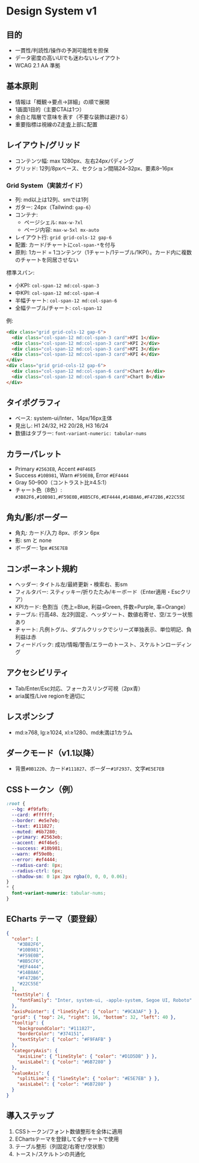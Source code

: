# Design System v1

## 目的

- 一貫性/判読性/操作の予測可能性を担保
- データ密度の高いUIでも迷わないレイアウト
- WCAG 2.1 AA 準拠

## 基本原則

- 情報は「概観→要点→詳細」の順で展開
- 1画面1目的（主要CTAは1つ）
- 余白と階層で意味を表す（不要な装飾は避ける）
- 重要指標は視線のZ走査上部に配置

## レイアウト/グリッド

- コンテンツ幅: max 1280px、左右24pxパディング
- グリッド: 12列/8pxベース、セクション間隔24–32px、要素8–16px

### Grid System（実装ガイド）

- 列: md以上は12列、smでは1列
- ガター: 24px（Tailwind: `gap-6`）
- コンテナ:
  - ページシェル: `max-w-7xl`
  - ページ内容: `max-w-5xl mx-auto`
- レイアウト行: `grid grid-cols-12 gap-6`
- 配置: カード/チャートに`col-span-*`を付与
 - 原則: 1カード = 1コンテンツ（1チャート/1テーブル/1KPI）。カード内に複数のチャートを同居させない

標準スパン:

- 小KPI: `col-span-12 md:col-span-3`
- 中KPI: `col-span-12 md:col-span-4`
- 半幅チャート: `col-span-12 md:col-span-6`
- 全幅テーブル/チャート: `col-span-12`

例:

```html
<div class="grid grid-cols-12 gap-6">
  <div class="col-span-12 md:col-span-3 card">KPI 1</div>
  <div class="col-span-12 md:col-span-3 card">KPI 2</div>
  <div class="col-span-12 md:col-span-3 card">KPI 3</div>
  <div class="col-span-12 md:col-span-3 card">KPI 4</div>
</div>
<div class="grid grid-cols-12 gap-6">
  <div class="col-span-12 md:col-span-6 card">Chart A</div>
  <div class="col-span-12 md:col-span-6 card">Chart B</div>
</div>
```

## タイポグラフィ

- ベース: system-ui/Inter、14px/16px主体
- 見出し: H1 24/32, H2 20/28, H3 16/24
- 数値はタブラー: `font-variant-numeric: tabular-nums`

## カラーパレット

- Primary `#2563EB`, Accent `#4F46E5`
- Success `#10B981`, Warn `#F59E0B`, Error `#EF4444`
- Gray 50–900（コントラスト比≥4.5:1）
- チャート色（8色）: `#3B82F6,#10B981,#F59E0B,#8B5CF6,#EF4444,#14B8A6,#F472B6,#22C55E`

## 角丸/影/ボーダー

- 角丸: カード/入力 8px、ボタン 6px
- 影: sm と none
- ボーダー: 1px `#E5E7EB`

## コンポーネント規約

- ヘッダー: タイトル左/最終更新・検索右、影sm
- フィルタバー: スティッキー/折りたたみ/キーボード（Enter適用・Escクリア）
- KPIカード: 色割当（売上=Blue, 利益=Green, 件数=Purple, 率=Orange）
- テーブル: 行高48、左2列固定、ヘッダソート、数値右寄せ、空/エラー状態あり
- チャート: 凡例トグル、ダブルクリックでシリーズ単独表示、単位明記、負利益は赤
- フィードバック: 成功/情報/警告/エラーのトースト、スケルトンローディング

## アクセシビリティ

- Tab/Enter/Esc対応、フォーカスリング可視（2px青）
- aria属性/Live regionを適切に

## レスポンシブ

- md:≥768, lg:≥1024, xl:≥1280、md未満は1カラム

## ダークモード（v1.1以降）

- 背景`#0B1220`、カード`#111827`、ボーダー`#1F2937`、文字`#E5E7EB`

## CSSトークン（例）

```css
:root {
  --bg: #f9fafb;
  --card: #ffffff;
  --border: #e5e7eb;
  --text: #111827;
  --muted: #6b7280;
  --primary: #2563eb;
  --accent: #4f46e5;
  --success: #10b981;
  --warn: #f59e0b;
  --error: #ef4444;
  --radius-card: 8px;
  --radius-ctrl: 6px;
  --shadow-sm: 0 1px 2px rgba(0, 0, 0, 0.06);
}
* {
  font-variant-numeric: tabular-nums;
}
```

## ECharts テーマ（要登録）

```json
{
  "color": [
    "#3B82F6",
    "#10B981",
    "#F59E0B",
    "#8B5CF6",
    "#EF4444",
    "#14B8A6",
    "#F472B6",
    "#22C55E"
  ],
  "textStyle": {
    "fontFamily": "Inter, system-ui, -apple-system, Segoe UI, Roboto"
  },
  "axisPointer": { "lineStyle": { "color": "#9CA3AF" } },
  "grid": { "top": 24, "right": 16, "bottom": 32, "left": 40 },
  "tooltip": {
    "backgroundColor": "#111827",
    "borderColor": "#374151",
    "textStyle": { "color": "#F9FAFB" }
  },
  "categoryAxis": {
    "axisLine": { "lineStyle": { "color": "#D1D5DB" } },
    "axisLabel": { "color": "#6B7280" }
  },
  "valueAxis": {
    "splitLine": { "lineStyle": { "color": "#E5E7EB" } },
    "axisLabel": { "color": "#6B7280" }
  }
}
```

## 導入ステップ

1. CSSトークン/フォント数値整形を全体に適用
2. EChartsテーマを登録して全チャートで使用
3. テーブル整形（列固定/右寄せ/空状態）
4. トースト/スケルトンの共通化
